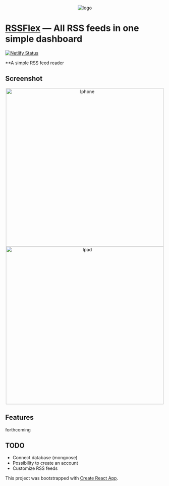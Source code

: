 <p style="text-align:center;">
<img src="https://image.noelshack.com/fichiers/2019/18/2/1556645015-logo-readme.jpg" alt="logo" title="logo" />
</p>

# [RSSFlex](https://rssflex.netlify.com) — All RSS feeds in one simple dashboard

[![Netlify Status](https://api.netlify.com/api/v1/badges/edfb2794-7483-445a-8454-0509efc7d580/deploy-status)](https://app.netlify.com/sites/rssflex/deploys)

**A simple RSS feed reader

## Screenshot
<p style="text-align:center;">
<img src="https://image.noelshack.com/fichiers/2019/18/2/1556645736-iphone.jpg" alt="Iphone" width="500"/>
<img src="https://image.noelshack.com/fichiers/2019/18/2/1556645827-ipad.jpg" alt="Ipad" width="500" />
</p>

## Features
forthcoming

## TODO
- Connect database (mongoose)
- Possibility to create an account
- Customize RSS feeds

This project was bootstrapped with [Create React App](https://github.com/facebook/create-react-app).